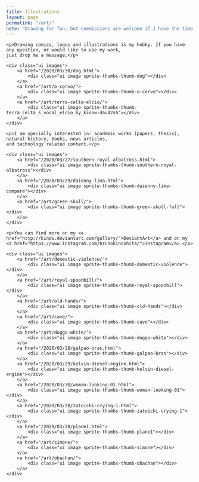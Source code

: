```yaml
---
title: Illustrations
layout: page
permalink: "/art/"
note: "Drawing for fun, but commissions are welcome if I have the time."
---
```


<div id="art">
    <div class="ui images">
        <a href="/2020/03/27/alonzo-and-lambda.html">
            <div class="ui image sprite-thumbs-thumb-alonzo_and_lambda_by_kinow-d5tqvau"></div>
        </a>
        <a href="/2020/03/29/jean-luc-picard.html">
            <div class="ui image sprite-thumbs-thumb-jean-luc-picard-original-size"></div>
        </a>
        <a href="/art/stink-bug/">
            <div class="ui image sprite-thumbs-thumb-stink-bug-smaller"></div>
        </a>
    </div>
    
    <p>Drawing comics, logos and illustrations is my hobby. If you have any question, or would like to use my work,
    just drop me a message.</p>
    
    <div class="ui images">
        <a href="/2020/03/30/dog.html">
            <div class="ui image sprite-thumbs-thumb-dog"></div>
        </a>
        <a href="/art/o-corvo/">
            <div class="ui image sprite-thumbs-thumb-o-corvo"></div>
        </a>
        <a href="/art/terra-celta-elcio/">
            <div class="ui image sprite-thumbs-thumb-terra_celta_s_vocal_elcio_by_kinow-dau42sh"></div>
        </a>
    </div>
    
    <p>I am specially interested in: academic works (papers, thesis), natural history, books, news articles,
    and technology related content.</p>
    
    <div class="ui images">
        <a href="/2020/03/27/southern-royal-albatross.html">
            <div class="ui image sprite-thumbs-thumb-southern-royal-albatross"></div>
        </a>
        <a href="/2020/03/29/daienny-lima.html">
            <div class="ui image sprite-thumbs-thumb-daienny-lima-compare"></div>
        </a>
        <a href="/art/green-skull/">
            <div class="ui image sprite-thumbs-thumb-green-skull-full"></div>
        </a>
    </div>
    
    <p>You can find more on my <a href="http://kinow.deviantart.com/gallery/">DeviantArt</a> and on my
    <a href="https://www.instagram.com/brunokinoshita/">Instagram</a>.</p>
    
    <div class="ui images">
        <a href="/art/domestic-violence/">
            <div class="ui image sprite-thumbs-thumb-domestic-violence"></div>
        </a>
        <a href="/art/royal-spoonbill/">
            <div class="ui image sprite-thumbs-thumb-royal-spoonbill"></div>
        </a>
        <a href="/art/old-hands/">
            <div class="ui image sprite-thumbs-thumb-old-hands"></div>
        </a>
        <a href="/art/cave/">
            <div class="ui image sprite-thumbs-thumb-cave"></div>
        </a>
        <a href="/art/doggo-white/">
            <div class="ui image sprite-thumbs-thumb-doggo-white"></div>
        </a>
        <a href="/2020/03/28/galpao-bras.html">
            <div class="ui image sprite-thumbs-thumb-galpao-bras"></div>
        </a>
        <a href="/2020/03/29/kelvin-diesel-engine.html">
            <div class="ui image sprite-thumbs-thumb-kelvin-diesel-engine"></div>
        </a>
        <a href="/2020/03/30/woman-looking-01.html">
            <div class="ui image sprite-thumbs-thumb-woman-looking-01"></div>
        </a>
        <a href="/2020/03/28/zatoichi-crying-1.html">
            <div class="ui image sprite-thumbs-thumb-zatoichi-crying-1"></div>
        </a>
        <a href="/2020/03/28/plane1.html">
            <div class="ui image sprite-thumbs-thumb-plane1"></div>
        </a>
        <a href="/art/simone/">
            <div class="ui image sprite-thumbs-thumb-simone"></div>
        </a>
        <a href="/art/obachan/">
            <div class="ui image sprite-thumbs-thumb-obachan"></div>
        </a>
    </div>
</div>
